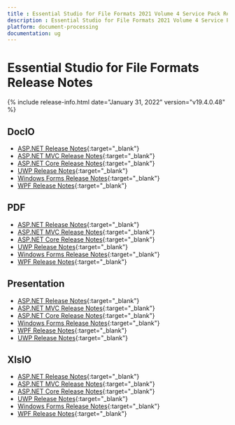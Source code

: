 ```yaml
---
title : Essential Studio for File Formats 2021 Volume 4 Service Pack Release Notes  
description : Essential Studio for File Formats 2021 Volume 4 Service Pack Release Notes  
platform: document-processing
documentation: ug
---
```


# Essential Studio for File Formats  Release Notes  

{% include release-info.html date="January 31, 2022" version="v19.4.0.48" %} 

## DocIO

* [ASP.NET Release Notes](/aspnet/release-notes/v19.4.0.48#docio){:target="_blank"}
* [ASP.NET MVC Release Notes](/aspnetmvc/release-notes/v19.4.0.48#docio){:target="_blank"}
* [ASP.NET Core Release Notes](/aspnet-core/release-notes/v19.4.0.48#docio){:target="_blank"}
* [UWP Release Notes](/uwp/release-notes/v19.4.0.48#docio){:target="_blank"}
* [Windows Forms Release Notes](/windowsforms/release-notes/v19.4.0.48#docio){:target="_blank"}
* [WPF Release Notes](/wpf/release-notes/v19.4.0.48#docio){:target="_blank"}


## PDF

* [ASP.NET Release Notes](/aspnet/release-notes/v19.4.0.48#pdf){:target="_blank"}
* [ASP.NET MVC Release Notes](/aspnetmvc/release-notes/v19.4.0.48#pdf){:target="_blank"}
* [ASP.NET Core Release Notes](/aspnet-core/release-notes/v19.4.0.48#pdf){:target="_blank"}
* [UWP Release Notes](/uwp/release-notes/v19.4.0.48#pdf){:target="_blank"}
* [Windows Forms Release Notes](/windowsforms/release-notes/v19.4.0.48#pdf){:target="_blank"}
* [WPF Release Notes](/wpf/release-notes/v19.4.0.48#pdf){:target="_blank"}


## Presentation

* [ASP.NET Release Notes](/aspnet/release-notes/v19.4.0.48#presentation){:target="_blank"}
* [ASP.NET MVC Release Notes](/aspnetmvc/release-notes/v19.4.0.48#presentation){:target="_blank"}
* [ASP.NET Core Release Notes](/aspnet-core/release-notes/v19.4.0.48#presentation){:target="_blank"}
* [Windows Forms Release Notes](/windowsforms/release-notes/v19.4.0.48#presentation){:target="_blank"}
* [WPF Release Notes](/wpf/release-notes/v19.4.0.48#presentation){:target="_blank"}
* [UWP Release Notes](/uwp/release-notes/v19.4.0.48#presentation){:target="_blank"}


## XlsIO

* [ASP.NET Release Notes](/aspnet/release-notes/v19.4.0.48#xlsio){:target="_blank"}
* [ASP.NET MVC Release Notes](/aspnetmvc/release-notes/v19.4.0.48#xlsio){:target="_blank"}
* [ASP.NET Core Release Notes](/aspnet-core/release-notes/v19.4.0.48#xlsio){:target="_blank"}
* [UWP Release Notes](/uwp/release-notes/v19.4.0.48#xlsio){:target="_blank"}
* [Windows Forms Release Notes](/windowsforms/release-notes/v19.4.0.48#xlsio){:target="_blank"}
* [WPF Release Notes](/wpf/release-notes/v19.4.0.48#xlsio){:target="_blank"}
